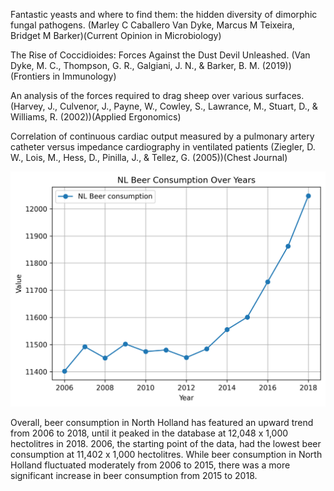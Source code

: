 Fantastic yeasts and where to find them: the hidden diversity of dimorphic fungal pathogens.
(Marley C Caballero Van Dyke, Marcus M Teixeira, Bridget M Barker)(Current Opinion in Microbiology)

The Rise of Coccidioides: Forces Against the Dust Devil Unleashed. 
(Van Dyke, M. C., Thompson, G. R., Galgiani, J. N., & Barker, B. M. (2019))(Frontiers in Immunology)

An analysis of the forces required to drag sheep over various surfaces. 
(Harvey, J., Culvenor, J., Payne, W., Cowley, S., Lawrance, M., Stuart, D., & Williams, R. (2002))(Applied Ergonomics)

Correlation of continuous cardiac output measured by a pulmonary artery catheter versus impedance cardiography in ventilated patients
(Ziegler, D. W., Lois, M., Hess, D., Pinilla, J., & Tellez, G. (2005))(Chest Journal)


![Plot Description](./Plot.png)

Overall, beer consumption in North Holland has featured an upward trend from 2006 to 2018, until it peaked in the database at 12,048 x 1,000 hectolitres in 2018. 2006, the starting point of the data, had the lowest beer consumption at 11,402 x 1,000 hectolitres. While beer consumption in North Holland fluctuated moderately from 2006 to 2015, there was a more significant increase in beer consumption from 2015 to 2018.
